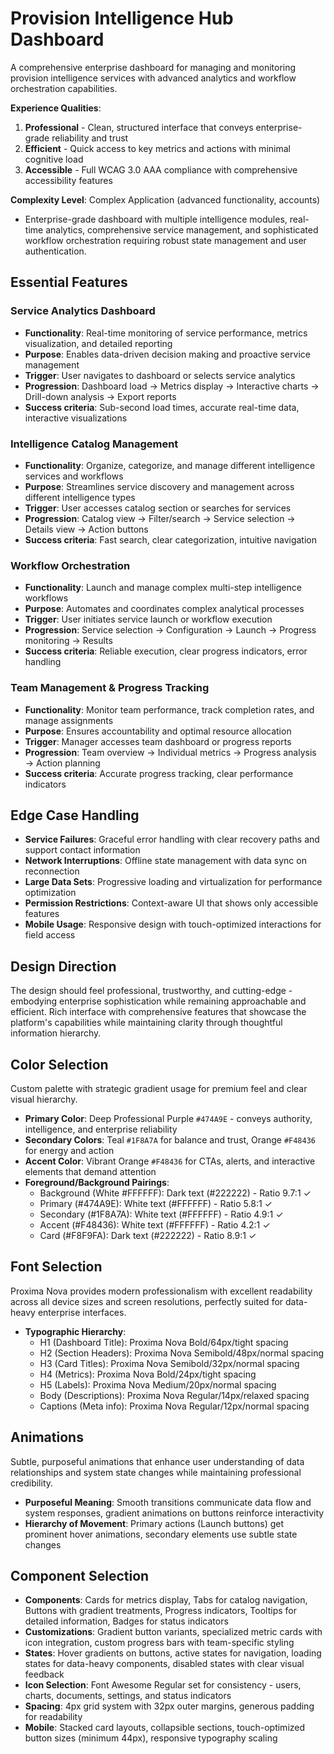 # Provision Intelligence Hub Dashboard

A comprehensive enterprise dashboard for managing and monitoring provision intelligence services with advanced analytics and workflow orchestration capabilities.

**Experience Qualities**:
1. **Professional** - Clean, structured interface that conveys enterprise-grade reliability and trust
2. **Efficient** - Quick access to key metrics and actions with minimal cognitive load
3. **Accessible** - Full WCAG 3.0 AAA compliance with comprehensive accessibility features

**Complexity Level**: Complex Application (advanced functionality, accounts)
- Enterprise-grade dashboard with multiple intelligence modules, real-time analytics, comprehensive service management, and sophisticated workflow orchestration requiring robust state management and user authentication.

## Essential Features

### Service Analytics Dashboard
- **Functionality**: Real-time monitoring of service performance, metrics visualization, and detailed reporting
- **Purpose**: Enables data-driven decision making and proactive service management
- **Trigger**: User navigates to dashboard or selects service analytics
- **Progression**: Dashboard load → Metrics display → Interactive charts → Drill-down analysis → Export reports
- **Success criteria**: Sub-second load times, accurate real-time data, interactive visualizations

### Intelligence Catalog Management
- **Functionality**: Organize, categorize, and manage different intelligence services and workflows
- **Purpose**: Streamlines service discovery and management across different intelligence types
- **Trigger**: User accesses catalog section or searches for services
- **Progression**: Catalog view → Filter/search → Service selection → Details view → Action buttons
- **Success criteria**: Fast search, clear categorization, intuitive navigation

### Workflow Orchestration
- **Functionality**: Launch and manage complex multi-step intelligence workflows
- **Purpose**: Automates and coordinates complex analytical processes
- **Trigger**: User initiates service launch or workflow execution
- **Progression**: Service selection → Configuration → Launch → Progress monitoring → Results
- **Success criteria**: Reliable execution, clear progress indicators, error handling

### Team Management & Progress Tracking
- **Functionality**: Monitor team performance, track completion rates, and manage assignments
- **Purpose**: Ensures accountability and optimal resource allocation
- **Trigger**: Manager accesses team dashboard or progress reports
- **Progression**: Team overview → Individual metrics → Progress analysis → Action planning
- **Success criteria**: Accurate progress tracking, clear performance indicators

## Edge Case Handling
- **Service Failures**: Graceful error handling with clear recovery paths and support contact information
- **Network Interruptions**: Offline state management with data sync on reconnection
- **Large Data Sets**: Progressive loading and virtualization for performance optimization
- **Permission Restrictions**: Context-aware UI that shows only accessible features
- **Mobile Usage**: Responsive design with touch-optimized interactions for field access

## Design Direction
The design should feel professional, trustworthy, and cutting-edge - embodying enterprise sophistication while remaining approachable and efficient. Rich interface with comprehensive features that showcase the platform's capabilities while maintaining clarity through thoughtful information hierarchy.

## Color Selection
Custom palette with strategic gradient usage for premium feel and clear visual hierarchy.

- **Primary Color**: Deep Professional Purple `#474A9E` - conveys authority, intelligence, and enterprise reliability
- **Secondary Colors**: Teal `#1F8A7A` for balance and trust, Orange `#F48436` for energy and action
- **Accent Color**: Vibrant Orange `#F48436` for CTAs, alerts, and interactive elements that demand attention
- **Foreground/Background Pairings**: 
  - Background (White #FFFFFF): Dark text (#222222) - Ratio 9.7:1 ✓
  - Primary (#474A9E): White text (#FFFFFF) - Ratio 5.8:1 ✓
  - Secondary (#1F8A7A): White text (#FFFFFF) - Ratio 4.9:1 ✓
  - Accent (#F48436): White text (#FFFFFF) - Ratio 4.2:1 ✓
  - Card (#F8F9FA): Dark text (#222222) - Ratio 8.9:1 ✓

## Font Selection
Proxima Nova provides modern professionalism with excellent readability across all device sizes and screen resolutions, perfectly suited for data-heavy enterprise interfaces.

- **Typographic Hierarchy**: 
  - H1 (Dashboard Title): Proxima Nova Bold/64px/tight spacing
  - H2 (Section Headers): Proxima Nova Semibold/48px/normal spacing  
  - H3 (Card Titles): Proxima Nova Semibold/32px/normal spacing
  - H4 (Metrics): Proxima Nova Bold/24px/tight spacing
  - H5 (Labels): Proxima Nova Medium/20px/normal spacing
  - Body (Descriptions): Proxima Nova Regular/14px/relaxed spacing
  - Captions (Meta info): Proxima Nova Regular/12px/normal spacing

## Animations
Subtle, purposeful animations that enhance user understanding of data relationships and system state changes while maintaining professional credibility.

- **Purposeful Meaning**: Smooth transitions communicate data flow and system responses, gradient animations on buttons reinforce interactivity
- **Hierarchy of Movement**: Primary actions (Launch buttons) get prominent hover animations, secondary elements use subtle state changes

## Component Selection
- **Components**: Cards for metrics display, Tabs for catalog navigation, Buttons with gradient treatments, Progress indicators, Tooltips for detailed information, Badges for status indicators
- **Customizations**: Gradient button variants, specialized metric cards with icon integration, custom progress bars with team-specific styling
- **States**: Hover gradients on buttons, active states for navigation, loading states for data-heavy components, disabled states with clear visual feedback
- **Icon Selection**: Font Awesome Regular set for consistency - users, charts, documents, settings, and status indicators
- **Spacing**: 4px grid system with 32px outer margins, generous padding for readability
- **Mobile**: Stacked card layouts, collapsible sections, touch-optimized button sizes (minimum 44px), responsive typography scaling